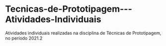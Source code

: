 # Tecnicas-de-Prototipagem---Atividades-Individuais
Atividades individuais realizadas na disciplina de Técnicas de Prototipagem, no período 2021.2

